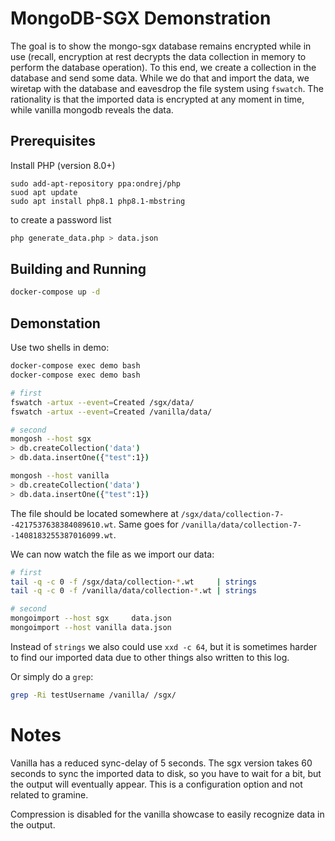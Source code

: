 # MongoDB-SGX Demonstration
The goal is to show the mongo-sgx database remains encrypted while in use (recall, encryption at rest decrypts the data collection in memory to perform the database operation). To this end, we create a collection in the database and send some data. While we do that and import the data, we wiretap with the database and eavesdrop the file system using `fswatch`. The rationality is that the imported data is encrypted at any moment in time, while vanilla mongodb reveals the data.


## Prerequisites

Install PHP (version 8.0+)
```
sudo add-apt-repository ppa:ondrej/php
suod apt update
sudo apt install php8.1 php8.1-mbstring
```
to create a password list
```bash
php generate_data.php > data.json
```

## Building and Running
```bash
docker-compose up -d
```

## Demonstation

Use two shells in demo:

```bash
docker-compose exec demo bash
docker-compose exec demo bash
```

```bash
# first
fswatch -artux --event=Created /sgx/data/
fswatch -artux --event=Created /vanilla/data/

# second
mongosh --host sgx
> db.createCollection('data')
> db.data.insertOne({"test":1})

mongosh --host vanilla
> db.createCollection('data')
> db.data.insertOne({"test":1})
```

The file should be located somewhere at `/sgx/data/collection-7--4217537638384089610.wt`. Same goes for `/vanilla/data/collection-7--1408183255387016099.wt`.

We can now watch the file as we import our data:

```bash
# first
tail -q -c 0 -f /sgx/data/collection-*.wt     | strings
tail -q -c 0 -f /vanilla/data/collection-*.wt | strings

# second
mongoimport --host sgx     data.json
mongoimport --host vanilla data.json
```

Instead of `strings` we also could use `xxd -c 64`, but it is sometimes harder to find our imported data due to other things also written to this log.

Or simply do a `grep`:

```bash
grep -Ri testUsername /vanilla/ /sgx/
```

# Notes

Vanilla has a reduced sync-delay of 5 seconds. The sgx version takes 60 seconds to sync the imported data to disk, so you have to wait for a bit, but the output will eventually appear. This is a configuration option and not related to gramine.

Compression is disabled for the vanilla showcase to easily recognize data in the output.
